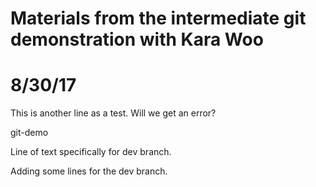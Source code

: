 # Materials from the intermediate git demonstration with Kara Woo
# 8/30/17

This is another line as a test. Will we get an error?

git-demo

Line of text specifically for dev branch. 

Adding some lines for the dev branch. 

